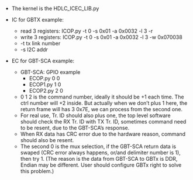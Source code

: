 
- The kernel is the HDLC_ICEC_LIB.py

- IC for GBTX example:
  + read 3 registers:   ICOP.py -t 0 -s 0x01 -a 0x0032 -l 3 -r
  + write 3 registers:  ICOP.py -t 0 -s 0x01 -a 0x0032 -l 3 -w 0x070038
  + -t tx link number
  + -s I2C addr

- EC for GBT-SCA example:
  + GBT-SCA: GPIO example
    * ECOP.py 0 0
    * ECOP1.py 1 0
    * ECOP2.py 2 0
  + 0 1 2 is the command number, ideally it should be +1 each time. The ctrl number will +2 inside. But actually when we don’t plus 1 here, the return frame will has 3 0x7E, we can process from the second one.
  + For real use, Tr. ID should also plus one, the top level software should check the RX Tr. ID with TX Tr. ID, sometimes command need to be resent, due to the GBT-SCA’s response.
  + When RX data has CRC error due to the hardware reason, command should also be resent.
  + The second 0 is the mux selection, if the GBT-SCA return data is swaped (CRC error always happens, or/and delimiter number is 1), then try 1. (The reason is the data from GBT-SCA to GBTx is DDR, Endian may be different. User should configure GBTx right to solve this problem.)

